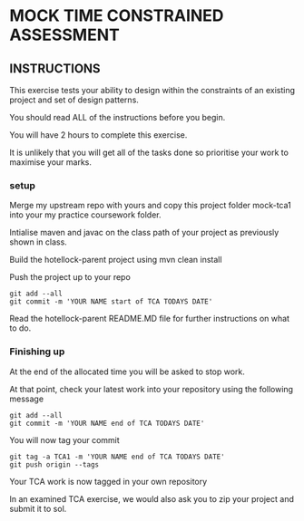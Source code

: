 # MOCK TIME CONSTRAINED ASSESSMENT 

## INSTRUCTIONS

This exercise tests your ability to design within the constraints of an existing project and set of design patterns. 

You should read ALL of the instructions before you begin.

You will have 2 hours to complete this exercise. 

It is unlikely that you will get all of the tasks done so prioritise your work to maximise your marks.

### setup

Merge my upstream repo with yours and copy this project folder mock-tca1 into your my practice coursework folder.

Intialise maven and javac on the class path of your project as previously shown in class.

Build the hotellock-parent project using mvn clean install

Push the project up to your repo 

```
git add --all
git commit -m 'YOUR NAME start of TCA TODAYS DATE'
```

Read the hotellock-parent README.MD file for further instructions on what to do.

### Finishing up

At the end of the allocated time you will be asked to stop work.

At that point, check your latest work into your repository using the following message

```
git add --all
git commit -m 'YOUR NAME end of TCA TODAYS DATE'
```

You will now tag your commit
```
git tag -a TCA1 -m 'YOUR NAME end of TCA TODAYS DATE'
git push origin --tags
```

Your TCA work is now tagged in your own repository

In an examined TCA exercise, we would also ask you to zip your project and submit it to sol.